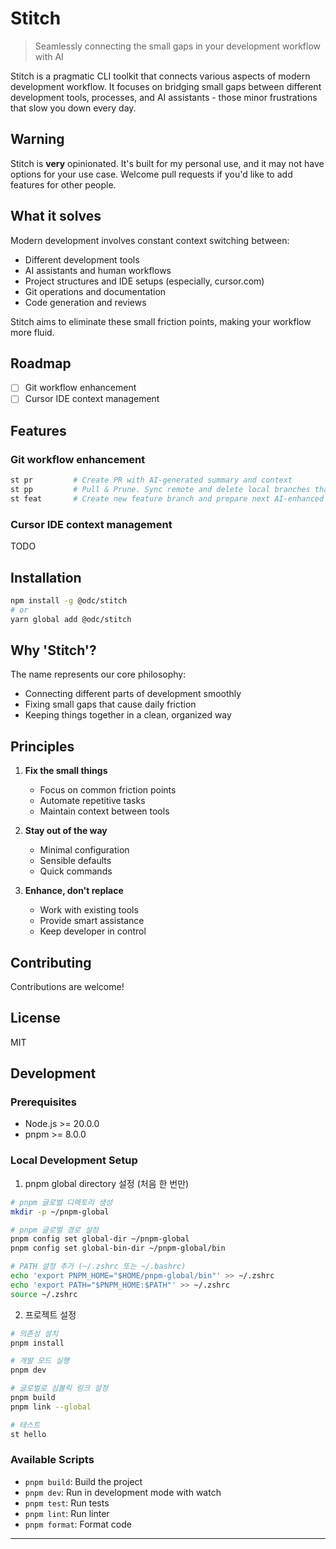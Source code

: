 # Stitch

> Seamlessly connecting the small gaps in your development workflow with AI

Stitch is a pragmatic CLI toolkit that connects various aspects of modern development workflow. It focuses on bridging small gaps between different development tools, processes, and AI assistants - those minor frustrations that slow you down every day.

## Warning

Stitch is **very** opinionated. It's built for my personal use, and it may not have options for your use case.
Welcome pull requests if you'd like to add features for other people.

## What it solves

Modern development involves constant context switching between:

- Different development tools
- AI assistants and human workflows
- Project structures and IDE setups (especially, cursor.com)
- Git operations and documentation
- Code generation and reviews

Stitch aims to eliminate these small friction points, making your workflow more fluid.

## Roadmap

- [ ] Git workflow enhancement
- [ ] Cursor IDE context management

## Features

### Git workflow enhancement

```bash
st pr         # Create PR with AI-generated summary and context
st pp         # Pull & Prune. Sync remote and delete local branches that no longer exist on remote, and back to main.
st feat       # Create new feature branch and prepare next AI-enhanced workflow.
```

### Cursor IDE context management

TODO

## Installation

```bash
npm install -g @odc/stitch
# or
yarn global add @odc/stitch
```

## Why 'Stitch'?

The name represents our core philosophy:

- Connecting different parts of development smoothly
- Fixing small gaps that cause daily friction
- Keeping things together in a clean, organized way

## Principles

1. **Fix the small things**

   - Focus on common friction points
   - Automate repetitive tasks
   - Maintain context between tools

2. **Stay out of the way**

   - Minimal configuration
   - Sensible defaults
   - Quick commands

3. **Enhance, don't replace**
   - Work with existing tools
   - Provide smart assistance
   - Keep developer in control

## Contributing

Contributions are welcome!

## License

MIT

## Development

### Prerequisites

- Node.js >= 20.0.0
- pnpm >= 8.0.0

### Local Development Setup

1. pnpm global directory 설정 (처음 한 번만)

```bash
# pnpm 글로벌 디렉토리 생성
mkdir -p ~/pnpm-global

# pnpm 글로벌 경로 설정
pnpm config set global-dir ~/pnpm-global
pnpm config set global-bin-dir ~/pnpm-global/bin

# PATH 설정 추가 (~/.zshrc 또는 ~/.bashrc)
echo 'export PNPM_HOME="$HOME/pnpm-global/bin"' >> ~/.zshrc
echo 'export PATH="$PNPM_HOME:$PATH"' >> ~/.zshrc
source ~/.zshrc
```

2. 프로젝트 설정

```bash
# 의존성 설치
pnpm install

# 개발 모드 실행
pnpm dev

# 글로벌로 심볼릭 링크 설정
pnpm build
pnpm link --global

# 테스트
st hello
```

### Available Scripts

- `pnpm build`: Build the project
- `pnpm dev`: Run in development mode with watch
- `pnpm test`: Run tests
- `pnpm lint`: Run linter
- `pnpm format`: Format code

---
